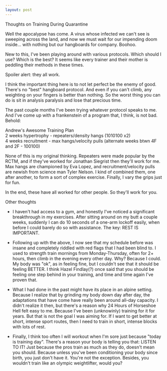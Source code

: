 ```yaml
---
layout: post
---
```

Thoughts on Training During Quarantine  
  
Well the apocalypse has come. A virus whose infected we can't see is sweeping across the land, and now we must wait for our impending doom inside... with nothing but our hangboards for company. Boohoo.  
  
New to this, I've been playing around with various protocols. Which should I use? Which is the best? It seems like every trainer and their mother is peddling their methods in these times.  
  
Spoiler alert: they all work. 
  
I think the important thing here is to not let perfect be the enemy of good. There's no "best" hangboard protocol. And even if you can't climb, any weighting on your fingers is better than nothing. So the worst thing you can do is sit in analysis paralysis and lose that precious time.  
  
The past couple months I've been trying whatever protocol speaks to me. And I've come up with a frankenstein of a program that, I think, is not bad. Behold:  
  
Andrew's Awesome Training Plan  
2 weeks hypertrophy - repeaters/density hangs (1010100 x2)  
4 weeks recruitment - max hangs/velocity pulls (alternate weeks btwn 4F and 2F - 100100)  
  
None of this is my original thinking. Repeaters were made popular by the RCTM, and if they've worked for Jonathan Siegrist then they'll work for me. Max hangs are championed by Eva Lopez, and recruitment/velocity pulls are newish from science man Tyler Nelson. I kind of combined them, one after another, to form a sort of complex exercise. Finally, I vary the grips just for fun.
  
In the end, these have all worked for other people. So they'll work for you.  

Other thoughts  
- I haven't had access to a gym, and honestly I've noticed a significant breakthrough in my exercises. After sitting around on my butt a couple weeks, suddenly I can do 10 seconds of a one-arm lockoff easily, when before I could barely do so with assistance. The key: REST IS IMPORTANT.  
  
- Following up with the above, I now see that my schedule before was insane and completely riddled with red flags that I had been blind to. I used to strength train mornings from Monday-Thursday, often for 2+ hours, then climb in the evening every other day. Why? Because I could. My body was "ok", as in feeling fine, but I couldn't see that it should be feeling BETTER. I think Hazel Findlay(?) once said that you should be feeling one step behind in your training, and time and time again I've proven that. 

- What I had done in the past might have its place in an alpine setting. Because I realize that by grinding my body down day after day, the adaptations that have come have really been around all-day capacity. I didn't realize it then, but there's a reason why 24 Hours of Horseshoe Hell felt easy to me. Because I've been (unknowinly) training for it for years. But that is not the goal I was aiming for. If I want to get better at short, intense sport routes, then I need to train in short, intense blocks with lots of rest.  
  
- Finally, I think too often I will workout when I'm sore just because "today is training day". There's a reason your body is telling you that: LISTEN TO IT! Just because the pros train as much as they do, doesn't mean you should. Because unless you've been conditioning your body since birth, you just don't have it. You're not the exception. Besides, you wouldn't train like an olympic weightlifter, would you? 


